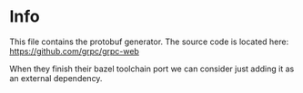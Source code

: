# Info
This file contains the protobuf generator. The source code is
located here: https://github.com/grpc/grpc-web

When they finish their bazel toolchain port we can consider
just adding it as an external dependency.
